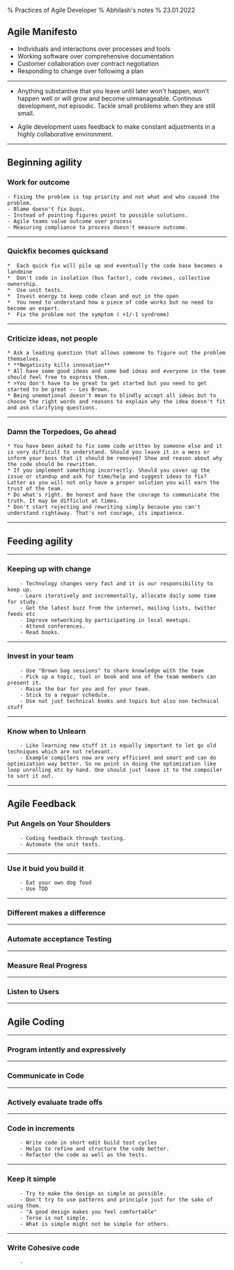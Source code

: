 % Practices of Agile Developer
% Abhilash's notes
% 23.01.2022

## Agile Manifesto
- Individuals and interactions over processes and tools
- Working software over comprehensive documentation
-  Customer collaboration over contract negotiation
-  Responding to change over following a plan

---

- Anything substantive that you leave until later won't happen, won't happen well or will grow and become unmanageable. Continous development, not episodic. Tackle small problems when they are still small. 

- Agile development uses feedback to make constant adjustments in a highly collaborative environment. 

---

## Beginning agility
### Work for outcome
	- Fixing the problem is top priority and not what and who caused the problem. 
	- Blame doesn't fix bugs. 
	- Instead of pointing figures point to possible solutions. 
	- Agile teams value outcome over process
	- Measuring compliance to process doesn't measure outcome.

---

###  Quickfix becomes quicksand
	*  Each quick fix will pile up and eventually the code base becomes a landmine
	*  Don't code in isolation (bus factor), code reviews, collective ownership.
	*  Use unit tests. 
	*  Invest energy to keep code clean and out in the open
	*  You need to understand how a piece of code works but no need to become an expert. 
	*  Fix the problem not the symptom ( +1/-1 syndrome)

---

### Criticize ideas, not people
	* Ask a leading question that allows someone to figure out the problem themselves. 
	* **Negativity kills innovation**
	* All have some good ideas and some bad ideas and everyone in the team should feel free to express them. 
	* >You don't have to be great to get started but you need to get started to be great -- Les Brown. 
	* Being unemotional doesn't mean to blindly accept all ideas but to choose the right words and reasons to explain why the idea doesn't fit and ask clarifying questions. 

---

### Damn the Torpedoes, Go ahead
	* You have been asked to fix some code written by someone else and it is very difficult to understand. Should you leave it in a mess or inform your boss that it should be removed? Show and reason about why the code should be rewritten. 
	* If you implement something incorrectly. Should you cover up the issue or standup and ask for time/help and suggest ideas to fix? Latter as you will not only have a proper solution you will earn the trust of the team. 
	* Do what's right. Be honest and have the courage to communicate the truth. It may be difficlut at times. 
	* Don't start rejecting and rewriting simply because you can't understand rightaway. That's not courage, its impatience. 

---

## Feeding agility
---

### Keeping up with change
		- Technology changes very fast and it is our responsibility to keep up.
		- Learn iteratively and incrementally, allocate daily some time for study.
		- Get the latest buzz from the internet, mailing lists, twitter feeds etc
		- Improve networking by participating in local meetups.
		- Attend conferences. 
		- Read books.
---
### Invest in your team
		- Use "Brown bag sessions" to share knowledge with the team
		- Pick up a topic, tool or book and one of the team members can present it. 
		- Raise the bar for you and for your team. 
		- Stick to a reguar schedule. 
		- Use not just technical books and topics but also non technical stuff
---
### Know when to Unlearn
		- Like learning new stuff it is equally important to let go old techniques which are not relevant. 
		- Example compilers now are very efficient and smart and can do optimization way better. So no point in doing the optimization like loop unrolling etc by hand. One should just leave it to the compoiler to sort it out.
---
## Agile Feedback
### Put Angels on Your Shoulders
		- Coding feedback through testing. 
		- Automate the unit tests.
---
### Use it buid you build it
		- Eat your own dog food
		- Use TDD

---
### Different makes a difference

---
### Automate acceptance Testing

---
### Measure Real Progress

---
### Listen to Users

---
## Agile Coding

---
### Program intently and expressively

---
### Communicate in Code

---
### Actively evaluate trade offs

---
### Code in increments
		- Write code in short edit build test cycles
		- Helps to refine and structure the code better.
		- Refactor the code as well as the tests.
---
### Keep it simple
		- Try to make the design as simple as possible.
		- Don't try to use patterns and principle just for the sake of using them. 
		- "A good design makes you feel comfortable"
		- Terse is not simple. 
		- What is simple might not be simple for others. 
---
### Write Cohesive code
		- 